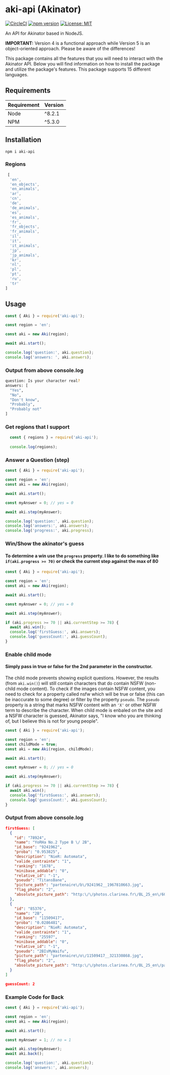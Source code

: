 # aki-api (Akinator)
[![CircleCI](https://circleci.com/gh/jgoralcz/aki-api/tree/master.svg?style=svg)](https://circleci.com/gh/jgoralcz/aki-api/tree/master)
[![npm version](https://badge.fury.io/js/aki-api.svg)](https://www.npmjs.com/package/aki-api)
[![License: MIT](https://img.shields.io/badge/License-MIT-blue.svg)](https://opensource.org/licenses/MIT)

An API for Akinator based in NodeJS.

**IMPORTANT:** Version 4 is a functional approach while Version 5 is an object-oriented approach. Please be aware of the differences!

This package contains all the features that you will need to interact with the Akinator API.
Below you will find information on how to install the package and utilize the package's features.
This package supports 15 different languages.

## Requirements
| Requirement | Version |
| ---|---|
| Node | ^8.2.1 |
| NPM | ^5.3.0 |


## Installation

``npm i aki-api``

### Regions
```js
 [
  'en',
  'en_objects',
  'en_animals',
  'ar',
  'cn',
  'de',
  'de_animals',
  'es',
  'es_animals',
  'fr',
  'fr_objects',
  'fr_animals',
  'il',
  'it',
  'it_animals',
  'jp',
  'jp_animals',
  'kr',
  'nl',
  'pl',
  'pt',
  'ru',
  'tr'
]
```


## Usage

```js
const { Aki } = require('aki-api');

const region = 'en';

const aki = new Aki(region);

await aki.start();

console.log('question:', aki.question);
console.log('answers: ', aki.answers);
```

### Output from above console.log

```bash
question: Is your character real?
answers: [  
  "Yes",
  "No",
  "Don't know",
  "Probably",
  "Probably not"
]
```

### Get regions that I support
```js
  const { regions } = require('aki-api');
  
  console.log(regions);
```


### Answer a Question (step)
```js
const { Aki } = require('aki-api');

const region = 'en';
const aki = new Aki(region);

await aki.start();

const myAnswer = 0; // yes = 0

await aki.step(myAnswer);

console.log('question:', aki.question);
console.log('answers:', aki.answers);
console.log('progress:', aki.progress);
```

### Win/Show the akinator's guess
#### To determine a win use the `progress` property. I like to do something like `if(aki.progress >= 70)` or check the current step against the max of 80

```js
const { Aki } = require('aki-api');

const region = 'en';
const aki = new Aki(region);

await aki.start();

const myAnswer = 0; // yes = 0

await aki.step(myAnswer);

if (aki.progress >= 70 || aki.currentStep >= 78) {
  await aki.win();
  console.log('firstGuess:', aki.answers);
  console.log('guessCount:', aki.guessCount);
}
```

### Enable child mode
#### Simply pass in true or false for the 2nd parameter in the constructor.
The child mode prevents showing explicit questions. However, the results (from `aki.win()`) will still contain characters that do contain NSFW (non-child mode content). To check if the images contain NSFW content, you need to check for a property called nsfw which will be true or false (this can be inaccurate to some degree) or filter by the property `pseudo`. The `pseudo` property is a string that marks NSFW content with an `'X'` or other NSFW term to describe the character. When child mode is enbaled on the site and a NSFW character is guessed, Akinator says, "I know who you are thinking of, but I believe this is not for young people".

```js
const { Aki } = require('aki-api');

const region = 'en';
const childMode = true;
const aki = new Aki(region, childMode);

await aki.start();

const myAnswer = 0; // yes = 0

await aki.step(myAnswer);

if (aki.progress >= 70 || aki.currentStep >= 78) {
  await aki.win();
  console.log('firstGuess:', aki.answers);
  console.log('guessCount:', aki.guessCount);
}
```

### Output from above console.log

```json
firstGuess: [
  {
    "id": "78924",
    "name": "YoRHa No.2 Type B \/ 2B",
    "id_base": "9241962",
    "proba": "0.953825",
    "description": "NieR: Automata",
    "valide_contrainte": "1",
    "ranking": "1678",
    "minibase_addable": "0",
    "relative_id": "-1",
    "pseudo": "TitansBane",
    "picture_path": "partenaire\/b\/9241962__1967810663.jpg",
    "flag_photo": "2",
    "absolute_picture_path": "http:\/\/photos.clarinea.fr\/BL_25_en\/600\/partenaire\/b\/9241962__1967810663.jpg"
  },
  {
    "id": "85376",
    "name": "2B",
    "id_base": "11509417",
    "proba": "0.0286481",
    "description": "NieR: Automata",
    "valide_contrainte": "1",
    "ranking": "25597",
    "minibase_addable": "0",
    "relative_id": "-1",
    "pseudo": "2BIsMyWaifu",
    "picture_path": "partenaire\/o\/11509417__321330868.jpg",
    "flag_photo": "2",
    "absolute_picture_path": "http:\/\/photos.clarinea.fr\/BL_25_en\/partenaire\/o\/11509417__321330868.jpg"
  }
]

guessCount: 2
```

### Example Code for Back
```js
const { Aki } = require('aki-api');

const region = 'en';
const aki = new Aki(region);

await aki.start();

const myAnswer = 1; // no = 1

await aki.step(myAnswer);
await aki.back();

console.log('question:', aki.question);
console.log('answers:', aki.answers);
```

